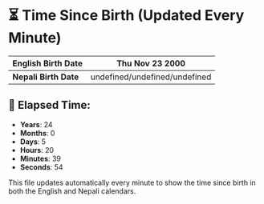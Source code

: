 # ⏳ Time Since Birth (Updated Every Minute)

| **English Birth Date** | Thu Nov 23 2000 |
|------------------------|-------------------------------------|
| **Nepali Birth Date**  | undefined/undefined/undefined                  |

## 📅 Elapsed Time:

- **Years**: 24
- **Months**: 0
- **Days**: 5
- **Hours**: 20
- **Minutes**: 39
- **Seconds**: 54

This file updates automatically every minute to show the time since birth in both the English and Nepali calendars.